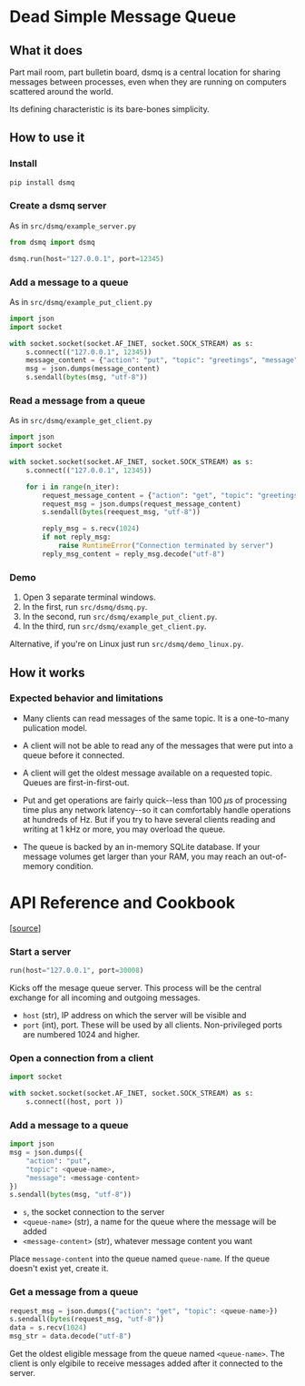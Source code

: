 # Dead Simple Message Queue

## What it does

Part mail room, part bulletin board, dsmq is a central location for sharing messages
between processes, even when they are running on computers scattered around the world.

Its defining characteristic is its bare-bones simplicity.

## How to use it

### Install

```bash
pip install dsmq
```
### Create a dsmq server

As in `src/dsmq/example_server.py`

```python
from dsmq import dsmq

dsmq.run(host="127.0.0.1", port=12345)
```

### Add a message to a queue

As in `src/dsmq/example_put_client.py`

```python
import json
import socket

with socket.socket(socket.AF_INET, socket.SOCK_STREAM) as s:
    s.connect(("127.0.0.1", 12345))
    message_content = {"action": "put", "topic": "greetings", "message": "Hello!"}
    msg = json.dumps(message_content)
    s.sendall(bytes(msg, "utf-8"))
```

### Read a message from a queue

As in `src/dsmq/example_get_client.py`

```python
import json
import socket

with socket.socket(socket.AF_INET, socket.SOCK_STREAM) as s:
    s.connect(("127.0.0.1", 12345))

    for i in range(n_iter):
        request_message_content = {"action": "get", "topic": "greetings"}
        request_msg = json.dumps(request_message_content)
        s.sendall(bytes(reequest_msg, "utf-8"))

        reply_msg = s.recv(1024)
        if not reply_msg:
            raise RuntimeError("Connection terminated by server")
        reply_msg_content = reply_msg.decode("utf-8")
```

### Demo

1. Open 3 separate terminal windows.
1. In the first, run `src/dsmq/dsmq.py`.
1. In the second, run `src/dsmq/example_put_client.py`.
1. In the third, run `src/dsmq/example_get_client.py`.

Alternative, if you're on Linux just run `src/dsmq/demo_linux.py`.

## How it works

### Expected behavior and limitations

- Many clients can read messages of the same topic. It is a one-to-many
pulication model.

- A client will not be able to read any of the messages that were put into
a queue before it connected.

- A client will get the oldest message available on a requested topic.
Queues are first-in-first-out.

- Put and get operations are fairly quick--less than 100 $`\mu`$s of processing
time plus any network latency--so it can comfortably handle operations at
hundreds of Hz. But if you try to have several clients reading and writing
at 1 kHz or more, you may overload the queue.

- The queue is backed by an in-memory SQLite database. If your message volumes
get larger than your RAM, you may reach an out-of-memory condition.


# API Reference and Cookbook
[[source](https://github.com/brohrer/dsmq/blob/main/src/dsmq/dsmq.py)]

### Start a server

```python
run(host="127.0.0.1", port=30008)
```

Kicks off the mesage queue server. This process will be the central exchange
for all incoming and outgoing messages.
- `host` (str), IP address on which the server will be visible and
- `port` (int), port. These will be used by all clients.
Non-privileged ports are numbered 1024 and higher.

### Open a connection from a client

```python
import socket

with socket.socket(socket.AF_INET, socket.SOCK_STREAM) as s:
    s.connect((host, port ))
```

### Add a message to a queue

```python
import json
msg = json.dumps({
    "action": "put",
    "topic": <queue-name>,
    "message": <message-content>
})
s.sendall(bytes(msg, "utf-8"))
```

- `s`, the socket connection to the server
- `<queue-name>` (str), a name for the queue where the message will be added
- `<message-content>` (str), whatever message content you want

Place `message-content` into the queue named `queue-name`.
If the queue doesn't exist yet, create it.

### Get a message from a queue

```python
request_msg = json.dumps({"action": "get", "topic": <queue-name>})
s.sendall(bytes(request_msg, "utf-8"))
data = s.recv(1024)
msg_str = data.decode("utf-8")
```

Get the oldest eligible message from the queue named `<queue-name>`.
The client is only elgibile to receive messages added after it
connected to the server.
